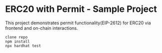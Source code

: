 # ERC20 with Permit - Sample Project

This project demonstrates permit functionality(EIP-2612) for ERC20 via frontend and on-chain interactions.

```shell
clone repo
npm install
npx hardhat test
```
